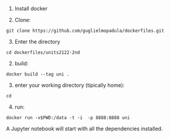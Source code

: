 1. Install docker

2. Clone:

```
git clone https://github.com/guglielmopadula/dockerfiles.git

```
3. Enter the directory

```
cd dockerfiles/units2122-2nd
```

2. build:
```
docker build --tag uni .    
```

3. enter your working directory (tipically home):
```
cd
```

4. run:
```
docker run -v$PWD:/data -t -i  -p 8888:8888 uni
```
A Jupyter notebook will start with all the dependencies installed.

